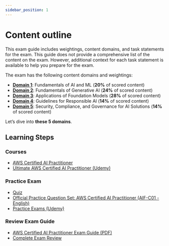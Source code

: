 ```yaml
---
sidebar_position: 1
---
```


# Content outline

This exam guide includes weightings, content domains, and task statements for the
exam. This guide does not provide a comprehensive list of the content on the exam.
However, additional context for each task statement is available to help you prepare
for the exam.

The exam has the following content domains and weightings:

- [**Domain 1**](/docs/category/domain-1-fundamentals-of-ai-and-ml): Fundamentals of AI and ML (**20%** of scored content)
- [**Domain 2**](/docs/category/domain-2-fundamentals-of-generative-ai): Fundamentals of Generative AI (**24%** of scored content)
- [**Domain 3**](/docs/category/domain-3-applications-of-foundation-models): Applications of Foundation Models (**28%** of scored content)
- [**Domain 4**](/docs/category/domain-4-guidelines-for-responsible-ai): Guidelines for Responsible AI (**14%** of scored content)
- [**Domain 5**](/docs/category/domain-5-security-compliance-and-governance-for-ai-solutions): Security, Compliance, and Governance for AI Solutions (**14%** of
scored content)

Let’s dive into **these 5 domains**.

## Learning Steps

### Courses

- [AWS Certified AI Practitioner](https://skillbuilder.aws/category/exam-prep/ai-practitioner)
- [Ultimate AWS Certified AI Practitioner (Udemy)](https://www.udemy.com/share/10bvGH3@dMEoXyQMr8TyOxq_GvmzW5-dxijo3kQwIIQ50aPL1SdVM5iRMLN2rJOc1NQZXTRwTw==/)

### Practice Exam
- [Quiz](/quiz)
- [Official Practice Question Set: AWS Certified AI Practitioner (AIF-C01 - English)](https://skillbuilder.aws/learn/4URFGY63KV/official-practice-question-set-aws-certified-ai-practitioner--aifc01--english/FVG43Y1PAX)
- [Practice Exams (Udemy)](https://www.udemy.com/share/10bvxV3@Zya8zlCVA1fNdyLQjhf2GgpJFi2fyg7-lVdo8uz8CoTvrxqB4V3VIk82dmbs8-hz-A==/)

### Review Exam Guide
- [AWS Certified AI Practitioner Exam Guide (PDF)](https://d1.awsstatic.com/training-and-certification/docs-ai-practitioner/AWS-Certified-AI-Practitioner_Exam-Guide.pdf)
- [Complete Exam Review](https://aws-api-practitioner-prep.vercel.app/)